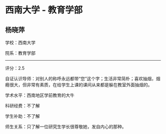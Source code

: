 # 西南大学 - 教育学部

## 杨晓萍

学校：西南大学

院系：教育学部

* * *

评分：2.5

自证认识导师：对别人的称呼永远都带“您”这个字；生活非常简朴；喜欢抽烟，烟瘾很大，但非常有素质，在给学生上课的课间从来都是躲在教室外面抽烟的。

学术水平：西南地区学前教育的大牛

科研经费：不了解

学生补助：不了解

师生关系：只了解一位研究生学长很尊敬她，发自内心的那种。